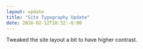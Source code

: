 ```yaml
---
layout: update
title: "Site Typography Update"
date: 2016-02-12T18:32:-0:00
---
```


Tweaked the site layout a bit to have higher contrast. 
